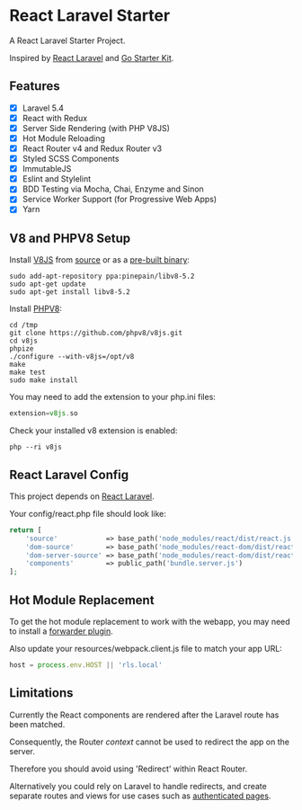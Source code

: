 # React Laravel Starter

A React Laravel Starter Project.

Inspired by [React Laravel](https://github.com/talyssonoc/react-laravel) and [Go Starter Kit](https://github.com/olebedev/go-starter-kit).

## Features

- [x] Laravel 5.4
- [x] React with Redux
- [x] Server Side Rendering (with PHP V8JS)
- [x] Hot Module Reloading
- [x] React Router v4 and Redux Router v3
- [x] Styled SCSS Components
- [x] ImmutableJS
- [x] Eslint and Stylelint
- [x] BDD Testing via Mocha, Chai, Enzyme and Sinon
- [x] Service Worker Support (for Progressive Web Apps)
- [x] Yarn

## V8 and PHPV8 Setup

Install [V8JS](https://github.com/phpv8/v8js) from [source](https://github.com/phpv8/v8js/blob/master/README.Linux.md) or as a [pre-built binary](https://launchpad.net/~pinepain/+archive/ubuntu/libv8-5.2):

```shell
sudo add-apt-repository ppa:pinepain/libv8-5.2
sudo apt-get update
sudo apt-get install libv8-5.2
```

Install [PHPV8](https://github.com/pinepain/php-v8):

```shell
cd /tmp
git clone https://github.com/phpv8/v8js.git
cd v8js
phpize
./configure --with-v8js=/opt/v8
make
make test
sudo make install
```

You may need to add the extension to your php.ini files:

```php
extension=v8js.so
```

Check your installed v8 extension is enabled:

```shell
php --ri v8js
```

## React Laravel Config

This project depends on [React Laravel](https://github.com/talyssonoc/react-laravel).

Your config/react.php file should look like:

```php
return [
    'source'            => base_path('node_modules/react/dist/react.js'),
    'dom-source'        => base_path('node_modules/react-dom/dist/react-dom.js'),
    'dom-server-source' => base_path('node_modules/react-dom/dist/react-dom-server.js'),
    'components'        => public_path('bundle.server.js')
];
```

## Hot Module Replacement

To get the hot module replacement to work with the webapp, you may need to install a [forwarder plugin](https://github.com/mhallin/vagrant-notify-forwarder).

Also update your resources/webpack.client.js file to match your app URL:

```js
host = process.env.HOST || 'rls.local'
```

## Limitations

Currently the React components are rendered after the Laravel route has been matched.

Consequently, the Router *context* cannot be used to redirect the app on the server.

Therefore you should avoid using 'Redirect' within React Router.

Alternatively you could rely on Laravel to handle redirects, and create separate routes and views for use cases such as [authenticated pages](https://reacttraining.com/react-router/web/example/auth-workflow).
